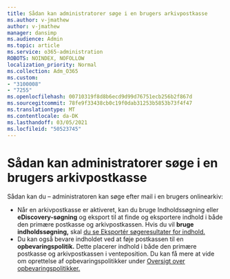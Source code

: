 ```yaml
---
title: Sådan kan administratorer søge i en brugers arkivpostkasse
ms.author: v-jmathew
author: v-jmathew
manager: dansimp
ms.audience: Admin
ms.topic: article
ms.service: o365-administration
ROBOTS: NOINDEX, NOFOLLOW
localization_priority: Normal
ms.collection: Adm_O365
ms.custom:
- "3100008"
- "7255"
ms.openlocfilehash: 00710319f8d8b6ecd9d99d76751ecb256b2f867d
ms.sourcegitcommit: 78fe9f33438cb0c19f0dab31253b5853b73f4f47
ms.translationtype: MT
ms.contentlocale: da-DK
ms.lasthandoff: 03/05/2021
ms.locfileid: "50523745"
---
```

# <a name="how-admins-can-search-a-users-archive-mailbox"></a>Sådan kan administratorer søge i en brugers arkivpostkasse

Sådan kan du – administratoren kan søge efter mail i en brugers onlinearkiv:

* Når en arkivpostkasse er  aktiveret, kan du bruge Indholdssøgning eller **eDiscovery-søgning** og eksport til at finde og eksportere indhold i både den primære postkasse og arkivpostkassen. Hvis du vil **bruge indholdssøgning,** skal [du se Eksportér søgeresultater for indhold.](https://docs.microsoft.com/office365/securitycompliance/export-search-results)
* Du kan også bevare indholdet ved at føje postkassen til en **opbevaringspolitik.** Dette placerer indhold i både den primære postkasse og arkivpostkassen i venteposition. Du kan få mere at vide om oprettelse af opbevaringspolitikker under [Oversigt over opbevaringspolitikker.](https://docs.microsoft.com/office365/securitycompliance/retention-policies)
